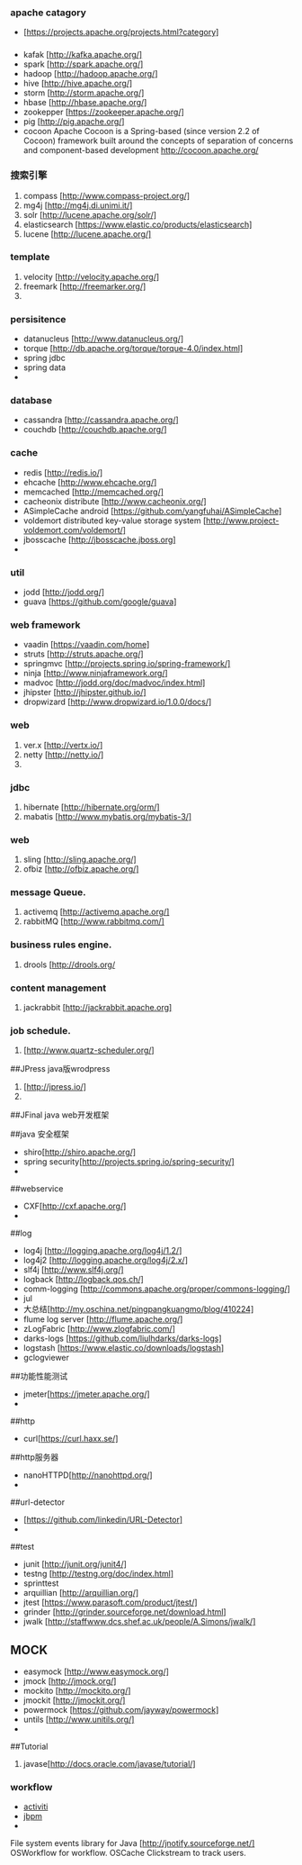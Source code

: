 ### apache catagory
* [https://projects.apache.org/projects.html?category]

### 
* kafak [http://kafka.apache.org/]
* spark [http://spark.apache.org/] 
* hadoop [http://hadoop.apache.org/]
* hive [http://hive.apache.org/]
* storm [http://storm.apache.org/]
* hbase [http://hbase.apache.org/]
* zookepper [https://zookeeper.apache.org/]
* pig [http://pig.apache.org/]
* cocoon Apache Cocoon is a Spring-based (since version 2.2 of Cocoon) framework built around the concepts of separation of concerns and component-based development http://cocoon.apache.org/


### 搜索引擎
1. compass [http://www.compass-project.org/]
2. mg4j [http://mg4j.di.unimi.it/]
3. solr [http://lucene.apache.org/solr/]
4. elasticsearch [https://www.elastic.co/products/elasticsearch]
5. lucene [http://lucene.apache.org/]

### template
1. velocity [http://velocity.apache.org/]
2. freemark [http://freemarker.org/]
3. 

### persisitence
* datanucleus [http://www.datanucleus.org/]
* torque [http://db.apache.org/torque/torque-4.0/index.html]
* spring jdbc
* spring data
* 
### database
* cassandra [http://cassandra.apache.org/]
* couchdb [http://couchdb.apache.org/]
### cache
* redis [http://redis.io/]
* ehcache [http://www.ehcache.org/]
* memcached [http://memcached.org/]
* cacheonix distribute [http://www.cacheonix.org/]
* ASimpleCache android [https://github.com/yangfuhai/ASimpleCache]
* voldemort distributed key-value storage system [http://www.project-voldemort.com/voldemort/]
* jbosscache [http://jbosscache.jboss.org]
* 

### util
* jodd [http://jodd.org/]
* guava [https://github.com/google/guava]

### web framework
* vaadin [https://vaadin.com/home]
* struts [http://struts.apache.org/]
* springmvc [http://projects.spring.io/spring-framework/]
* ninja [http://www.ninjaframework.org/]
* madvoc [http://jodd.org/doc/madvoc/index.html]
* jhipster [http://jhipster.github.io/]
* dropwizard [http://www.dropwizard.io/1.0.0/docs/]

### web
1. ver.x [http://vertx.io/]
2. netty [http://netty.io/]
3. 

### jdbc
1. hibernate [http://hibernate.org/orm/]
2. mabatis [http://www.mybatis.org/mybatis-3/]

### web 
1. sling [http://sling.apache.org/]
2. ofbiz [http://ofbiz.apache.org/]

### message Queue.
1. activemq [http://activemq.apache.org/]
2. rabbitMQ [http://www.rabbitmq.com/]

### business rules engine. 
1. drools [http://drools.org/

### content management
1. jackrabbit [http://jackrabbit.apache.org]

### job schedule. 
1. [http://www.quartz-scheduler.org/]

##JPress java版wrodpress
1. [http://jpress.io/]
2. 
##JFinal java web开发框架

##java 安全框架
*  shiro[http://shiro.apache.org/]
*  spring security[http://projects.spring.io/spring-security/]
* 

##webservice
* CXF[http://cxf.apache.org/]
* 

##log
* log4j [http://logging.apache.org/log4j/1.2/]
* log4j2 [http://logging.apache.org/log4j/2.x/]
* slf4j [http://www.slf4j.org/]
* logback [http://logback.qos.ch/]
* comm-logging [http://commons.apache.org/proper/commons-logging/]
* jul
* 大总结[http://my.oschina.net/pingpangkuangmo/blog/410224]
* flume log server [http://flume.apache.org/]
* zLogFabric [http://www.zlogfabric.com/]
* darks-logs [https://github.com/liulhdarks/darks-logs]
* logstash [https://www.elastic.co/downloads/logstash]
* gclogviewer 

##功能性能测试
* jmeter[https://jmeter.apache.org/]
* 

##http
* curl[https://curl.haxx.se/]

##http服务器
* nanoHTTPD[http://nanohttpd.org/]
* 
##url-detector
* [https://github.com/linkedin/URL-Detector]
* 

##test
* junit [http://junit.org/junit4/]
* testng [http://testng.org/doc/index.html]
* sprinttest
* arquillian [http://arquillian.org/]
* jtest [https://www.parasoft.com/product/jtest/]
* grinder [http://grinder.sourceforge.net/download.html]
* jwalk [http://staffwww.dcs.shef.ac.uk/people/A.Simons/jwalk/]

## MOCK
* easymock [http://www.easymock.org/]
* jmock [http://jmock.org/]
* mockito [http://mockito.org/]
* jmockit [http://jmockit.org/]
* powermock [https://github.com/jayway/powermock]
* untils [http://www.unitils.org/]
* 

##Tutorial
1. javase[http://docs.oracle.com/javase/tutorial/]

### workflow
- [activiti ](http://www.activiti.org "activiti")
- [jbpm](http://www.jbpm.org "jbpm")
- 

File system events library for Java [http://jnotify.sourceforge.net/]
OSWorkflow for workflow.
OSCache
Clickstream to track users.



